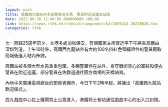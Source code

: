 ```yaml
---
layout: post
title: 高鐵西九龍站外多部警車及水馬　警員附近巡邏及站崗
date: 2022-06-30 11:40:09.000000000 +08:00
link: https://news.rthk.hk/rthk/ch/component/k2/1655414-20220630.htm
categories: rthk
---
```


七一回歸25周年前夕，本港多處加強保安。有傳國家主席習近平下午將乘高鐵由深圳到港，上午10時許，高鐵西九龍站外有大約100名掛紅色頸繩證件的警員聽取簡報後進入站內佈防。

高鐵站被多個大型水馬重重包圍，多輛警車停在站外，身穿戰術背心的軍裝和便衣警員在附近巡邏，部分警員在佐敦道通往圓方商場的天橋站崗。

內地中央廣播電視總台的節目表顯示，今日下午2時半起，將播出「高鐵西九龍站歡迎儀式」。

西九戲曲中心拉上鐵閘禁止公眾進入，港鐵柯士甸站通往戲曲中心的出入口封閉。
